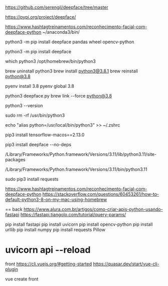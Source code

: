 https://github.com/serengil/deepface/tree/master

https://pypi.org/project/deepface/

https://www.hashtagtreinamentos.com/reconhecimento-facial-com-deepface-python
~/anaconda3/bin/

python3 -m pip install  deepface pandas wheel opencv-python

python3 -m pip install deepface


which python3
/opt/homebrew/bin/python3
 
brew uninstall python3
brew install python3@3.8.1
brew reinstall python@3.8

pyenv install 3.8
pyenv global 3.8

python3 deepface.py
brew link --force python@3.8

python3 --version


sudo rm -rf /usr/bin/python3


echo "alias python=/usr/local/bin/python3" >> ~/.zshrc


pip3 install tensorflow-macos==2.13.0

pip3 install deepface --no-deps

/Library/Frameworks/Python.framework/Versions/3.11/lib/python3.11/site-packages

/Library/Frameworks/Python.framework/Versions/3.11/bin/python3.11

 sudo pip3 install requests

 https://www.hashtagtreinamentos.com/reconhecimento-facial-com-deepface-python
 https://stackoverflow.com/questions/60453261/how-to-default-python3-8-on-my-mac-using-homebrew

==
back 
https://www.alura.com.br/artigos/como-criar-apis-python-usando-fastapi
https://fastapi.tiangolo.com/tutorial/query-params/

 pip install fastapi
 pip install uvicorn
 pip install opencv-python
 pip install urllib
 pip install numpy
 pip install requests Pillow


uvicorn api --reload
===

front
https://cli.vuejs.org/#getting-started
https://quasar.dev/start/vue-cli-plugin

vue create front